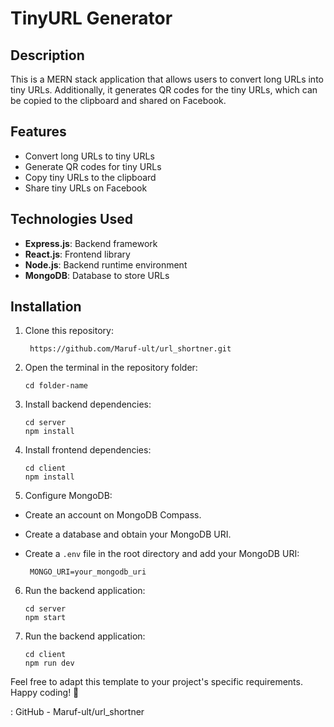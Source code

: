# TinyURL Generator

## Description
This is a MERN stack application that allows users to convert long URLs into tiny URLs. Additionally, it generates QR codes for the tiny URLs, which can be  copied to the clipboard and shared on Facebook.

## Features
  - Convert long URLs to tiny URLs
  - Generate QR codes for tiny URLs
  - Copy tiny URLs to the clipboard
  - Share tiny URLs on Facebook


## Technologies Used
 
  - **Express.js**: Backend framework
  - **React.js**: Frontend library
  - **Node.js**: Backend runtime environment
  - **MongoDB**: Database to store URLs


## Installation

1. Clone this repository:

   ```
    https://github.com/Maruf-ult/url_shortner.git
     ```

3. Open the terminal in the repository folder:
 
   ```
   cd folder-name
    ```

5. Install backend dependencies:

   ```
   cd server
   npm install
    ```

7. Install frontend dependencies:
   
   ```
   cd client
   npm install
     ```

9. Configure MongoDB:
- Create an account on MongoDB Compass.
- Create a database and obtain your MongoDB URI.
- Create a `.env` file in the root directory and add your MongoDB URI:

  ```  MONGO_URI=your_mongodb_uri  ```

6. Run the backend application:
   
   ```
   cd server
   npm start
   ```

6. Run the backend application:
   
   ```
   cd client
   npm run dev
   ```   

   

Feel free to adapt this template to your project's specific requirements. Happy coding! 🚀

: GitHub - Maruf-ult/url_shortner

